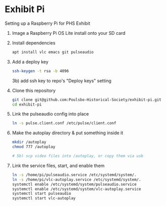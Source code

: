 # Exhibit Pi
Setting up a Raspberry Pi for PHS Exhibit

1) Image a Raspberry Pi OS Lite install onto your SD card
2) Install dependencies
   ```bash
   apt install vlc emacs git pulseaudio
   ```
3) Add a deploy key
   ```bash
   ssh-keygen -t rsa -b 4096
   ```
   3b) add ssh key to repo's "Deploy keys" setting
   
3) Clone this repository
   ```bash
   git clone git@github.com:Poulsbo-Historical-Society/exhibit-pi.git
   cd exhibit-pi
   ```
4) Link the pulseaudio config into place
   ```bash
   ln -s pulse.client.conf /etc/pulse/client.conf
   ```
5) Make the autoplay directory & put something inside it
   ```bash
   mkdir /autoplay
   chmod 777 /autoplay

   # 5b) scp video files into /autoplay, or copy them via usb
   ```
6) Link the service files, start, and enable them
   ```bash
   ln -s /home/pi/pulseaudio.service /etc/systemd/system/.
   ln -s /home/pi/vlc-autoplay.service /etc/systemd/system/.
   systemctl enable /etc/systemd/system/pulseaudio.service
   systemctl enable /etc/systemd/system/vlc-autoplay.service
   systemctl start pulseaudio
   systemctl start vlc-autoplay
   ```
